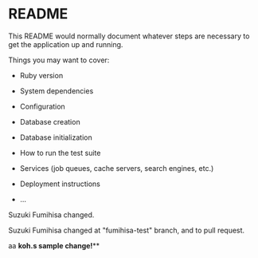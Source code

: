 # README

This README would normally document whatever steps are necessary to get the
application up and running.

Things you may want to cover:

* Ruby version

* System dependencies

* Configuration

* Database creation

* Database initialization

* How to run the test suite

* Services (job queues, cache servers, search engines, etc.)

* Deployment instructions

* ...

Suzuki Fumihisa changed.

Suzuki Fumihisa changed at "fumihisa-test" branch, and to pull request.

aa
****koh.s sample change!******
